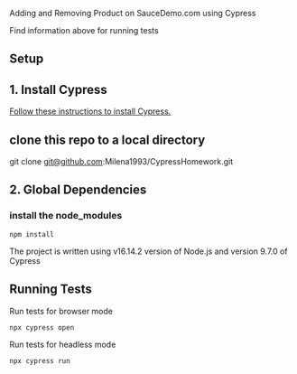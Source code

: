 Adding and Removing Product on SauceDemo.com using Cypress

Find information above for running tests
## Setup

## 1. Install Cypress

[Follow these instructions to install Cypress.](https://on.cypress.io/installing-cypress)


## clone this repo to a local directory
git clone git@github.com:Milena1993/CypressHomework.git


## 2. Global Dependencies
### install the node_modules
 ```shell
npm install
 ```
 
 The project is written using v16.14.2 version of Node.js and version 9.7.0 of Cypress

  
## Running Tests
Run tests for browser mode
 ```shell
npx cypress open
 ```
Run tests for headless mode 
 ```shell
npx cypress run
 ```

